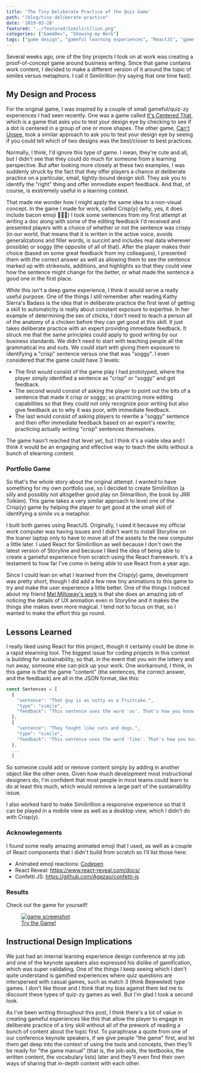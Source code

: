 ```yaml
---
title: 'The Tiny Deliberate Practice of the Quiz Game'
path: "/blog/tiny-deliberate-practice"
date: '2019-03-28'
featured: "../featured/Similirillion.png"
categories: ["GameDev", "Showing my Work"]
tags: ["game design", "gameful learning experiences", "ReactJS", "gameful design", "deliberate practice"]
---
```


Several weeks ago, one of the tiny projects I took on at work was creating a proof-of-concept game around business writing. Since that game contains work content, I decided to make a different version of it around the topic of similes versus metaphors. I call it Similirillion (try saying that one time fast).

## My Design and Process

For the original game, I was inspired by a couple of small gameful/quiz-zy experiences I had seen recently. One was a game called [It's Centered That](https://www.supremo.co.uk/designers-eye/), which is a game that asks you to test your design eye by checking to see if a dot is centered in a group of one or more shapes. The other game, [Can't Unsee](https://cantunsee.space/), took a similar approach to ask you to test your design eye by seeing if you could tell which of two designs was the best/closer to best practices. 

Normally, I think, I'd ignore this type of game. I mean, they're cute and all, but I didn't see that they could do much for someone from a learning perspective. But after looking more closely at these two examples, I was suddenly struck by the fact that they offer players a chance at deliberate practice on a particular, small, tightly-bound design skill. They ask you to identify the "right" thing and offer immediate expert feedback. And that, of course, is exstremely useful in a learning context.

That made me wonder how I might apply the same idea to a non-visual concept. In the game I made for work, called Crisp(y) (why, yes, it does include bacon emoji 🥓🥓🥓) I took some sentences from my first attempt at writing a doc along with some of the editing feedback I'd received and presented players with a choice of whether or not the sentence was crispy (in our world, that means that it is written in the active voice, avoids generalizations and filler words, is succint and includes real data wherever possible) or soggy (the opposite of all of that). After the player makes their choice (based on some great feedback from my colleagues), I presented them with the correct answer as well as allowing them to see the sentence marked up with strikeouts, additions, and highlights so that they could view how the sentence might change for the better, or what made the sentence a good one in the first place. 

While this isn't a deep game experience, I think it would serve a really useful purpose. One of the things I still remember after reading Kathy Sierra's Badass is the idea that in deliberate practice the first level of getting a skill to automaticity is really about constant exposure to expertise. In her example of determining the sex of chicks, I don't need to teach a person all of the anatomy of a chicken before they can get good at this skill. It just takes deliberate practice with an expert providing immediate feedback. It struck me that the same principles could apply to good writing by our business standards. We didn't need to start with teaching people all the grammatical ins and outs. We could start with giving them exposure to identifying a "crisp" sentence versus one that was "soggy". I even considered that the game could have 3 levels:

* The first would consist of the game play I had prototyped, where the player simply identified a sentence as "crisp" or "soggy" and got feedback.
* The second would consist of asking the player to point out the bits of a sentence that made it crisp or soggy; so practicing more editing capabilities so that they could not only recognize poor writing but also give feedback as to why it was poor, with immediate feedback.
* The last would consist of asking players to rewrite a "soggy" sentence and then offer immediate feedback based on an expert's rewrite; practicing actually writing "crisp" sentences themselves.

The game hasn't reached that level yet, but I think it's a viable idea and I think it would be an engaging and effective way to teach the skills without a bunch of elearning content.

### Portfolio Game

So that's the whole story about the original attempt. I wanted to have something for my own portfolio use, so I decided to create Similirillion (a silly and possibly not altogether good play on Silmarillion, the book by JRR Tolkien). This game takes a very similar approach to level one of the Crisp(y) game by helping the player to get good at the small skill of identifying a simile vs a metaphor.

I built both games using ReactJS. Originally, I used it because my official work computer was having issues and I didn't want to install Storyline on the loaner laptop only to have to move all of the assets to the new computer a little later. I used React for Similirillion as well because I don't own the latest version of Storyline and because I liked the idea of being able to create a gameful experience from scratch using the React framework. It's a testament to how far I've come in being able to use React from a year ago.

Since I could lean on what I learned from the Crisp(y) game, development was pretty short, though I did add a few new tiny animations to this game to try and make the user experience a little better. One of the things I noticed about my friend [Mel Milloway's work](http://melslearninglab.com/) is that she does an amazing job of noticing the details of UX animation even in Storyline and it makes the things she makes even more magical. I tend not to focus on that, so I wanted to make the effort this go round.

## Lessons Learned

I really liked using React for this project, though it certainly could be done in a rapid elearning tool. The biggest issue for coding projects in this context is building for sustainability, so that, in the event that you win the lottery and run away, someone else can pick up your work. One workaround, I think, in this game is that the game "content" (the sentences, the correct answer, and the feedback) are all in the JSON format, like this:

``` javascript
const Sentences = [
  { 
    "sentence": "That guy is as nutty as a fruitcake.",
    "type": "simile",
    "feedback": "This sentence uses the word 'as'. That's how you know it's a simile."
  },
  { 
    "sentence": "They fought like cats and dogs.",
    "type": "simile",
    "feedback": "This sentence uses the word 'like'. That's how you know it's a simile."
  },
  ...
  ]
 ``` 

 So someone could add or remove content simply by adding in another object like the other ones. Given how much development most instructional designers do, I'm confident that most people in most teams could learn to do at least this much, which would remove a large part of the sustainability issue.

 I also worked hard to make Similirillion a responsive experience so that it can be played in a mobile view as well as a desktop view, which I didn't do with Crisp(y).

### Acknowlegements

 I found some really amazing animated emoji that I used, as well as a couple of React components that I didn't build from scratch so I'll list those here:

  * Animated emoji reactions: [Codepen](https://codepen.io/roberts_lando/pen/JrGQLa)
  * React Reveal: https://www.react-reveal.com/docs/
  * Confetti JS: https://github.com/Agezao/confetti-js

### Results

Check out the game for yourself!

<figure>
    <a href="https://similirillion-game.netlify.com" target="blank">
      <img
        sizes="(max-width: 810px) 100vw, 810px"
        srcset="https://res.cloudinary.com/dhdaswa6t/image/upload/f_auto,q_60,w_203/v1553735248/blog/Similirillion.png 203w,
                https://res.cloudinary.com/dhdaswa6t/image/upload/f_auto,q_60,w_405/v1553735248/blog/Similirillion.png 405w,
                https://res.cloudinary.com/dhdaswa6t/image/upload/f_auto,q_60,w_810/v1553735248/blog/Similirillion.png 810w,
                https://res.cloudinary.com/dhdaswa6t/image/upload/f_auto,q_60,w_1215/v1553735248/blog/Similirillion.png 1215w"
        src="https://res.cloudinary.com/dhdaswa6t/image/upload/f_auto,q_60,w_810/v1553735248/blog/Similirillion.png"
        alt="game screenshot" />
      <figcaption>Try the Game!</figcaption>
    </a>
</figure>

## Instructional Design Implications

We just had an internal learning experience design conference at my job and one of the keynote speakers also expressed his dislike of gamification, which was super validating. One of the things I keep seeing which I don't quite understand is gamified experiences where quiz questions are interspersed with casual games, such as match 3 (think Bejeweled) type games. I don't like those and I think that my bias against them led me to discount these types of quiz-zy games as well. But I'm glad I took a second look. 

As I've been writing throughout this post, I think there's a lot of value in creating gameful experiences like this that allow the player to engage in deliberate practice of a tiny skill without all of the prework of reading a bunch of content about the topic first. To paraphrase a quote from one of our conference keynote speakers, if we give people "the game" first, and let them get deep into the context of using the tools and concepts, then they'll be ready for "the game manual" (that is, the job-aids, the textbooks, the written content, the vocabulary lists) later and they'll even find their own ways of sharing that in-depth content with each other.
